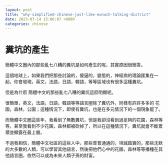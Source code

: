 ```yaml
---
layout: post
title: "why-simplified-chinese-just-like-eunuch-talking-district"
date: 2023-07-14 15:06:07 +0800
categories: chinese
---
```


# 糞坑的產生

簡體中文圈內的那些亂七八糟的糞坑是如何產生的呢，其實原因很簡答。

這個地球上，如果我們把那些討論的，傻逼的，變態的，神經病的理論匯集在一起，你會發現，英文，法語，日語，韓語，等等區域也有很多這種糞坑。

但是為什麽 簡體中文的那些亂七八糟的糞坑這麽明顯呢。

很簡單，英文，法語，日語，韓語等等語言圈除了糞坑外，同樣有許許多多的 花園，森林，公園；這種情況下，即使有糞坑，也是在多元情況下的一個現象罷了。

而簡體中文圈這些年，我看到了無數糞坑，但是我卻沒看到過足夠的花園，森林等等，甚至我看到不少花園，森林都被砍掉了，所以在這種情況下，糞坑就會不斷累積並顯露在最上層。

不過我相信，簡體中文社區的這些人中，那些普普通通的，坦誠踏實的，那些沈默的大多數的人類，可以學習其他語言，然後把他們心中的花園，森林等等播種在其他語言圈，依然可以成為未來人類子孫的財富。

